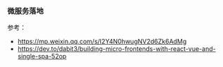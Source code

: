 ### 微服务落地

参考： 
- https://mp.weixin.qq.com/s/I2Y4N0hwugNV2d6Zk6AdMg
- https://dev.to/dabit3/building-micro-frontends-with-react-vue-and-single-spa-52op